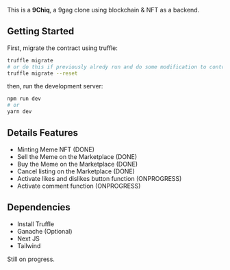 This is a **9Chiq**, a 9gag clone using blockchain & NFT as a backend.

## Getting Started

First, migrate the contract using truffle:

```bash
truffle migrate
# or do this if previously alredy run and do some modification to contract, just in case
truffle migrate --reset
```

then, run the development server:

```bash
npm run dev
# or
yarn dev
```

## Details Features

- Minting Meme NFT (DONE)
- Sell the Meme on the Marketplace (DONE)
- Buy the Meme on the Marketplace (DONE)
- Cancel listing on the Marketplace (DONE)
- Activate likes and dislikes button function (ONPROGRESS)
- Activate comment function (ONPROGRESS)

## Dependencies

- Install Truffle
- Ganache (Optional)
- Next JS
- Tailwind

Still on progress.
